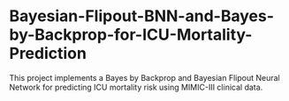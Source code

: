 # Bayesian-Flipout-BNN-and-Bayes-by-Backprop-for-ICU-Mortality-Prediction
This project implements a Bayes by Backprop and Bayesian Flipout Neural Network for predicting ICU mortality risk using MIMIC-III clinical data.
